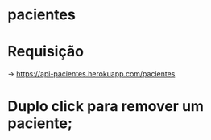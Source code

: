 # pacientes

# Requisição
  -> https://api-pacientes.herokuapp.com/pacientes
  
# Duplo click para remover um paciente;



